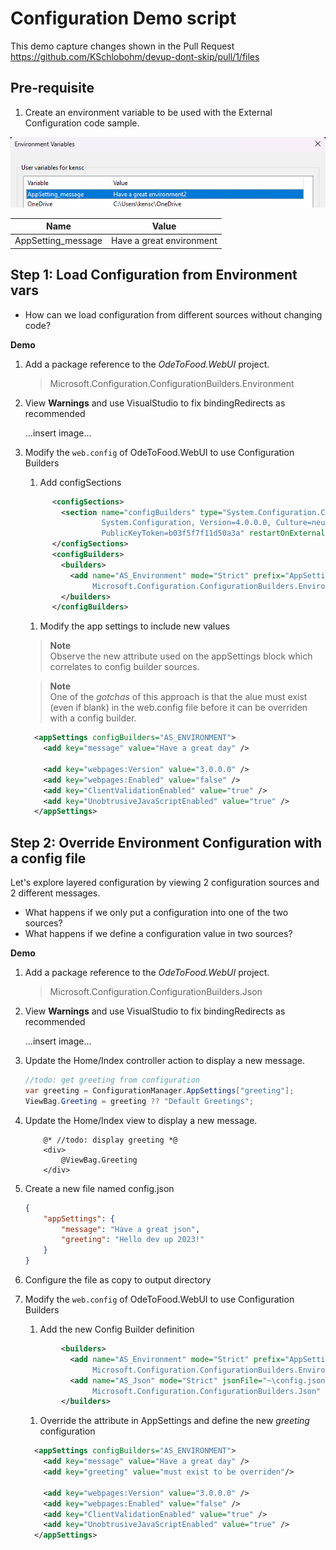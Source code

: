 # Configuration Demo script

This demo capture changes shown in the Pull Request https://github.com/KSchlobohm/devup-dont-skip/pull/1/files

## Pre-requisite

1. Create an environment variable to be used with the External Configuration code sample.

![#image of environment var used in demo](../docs/UserVariables.png)

|Name|Value|
|--|--|
|AppSetting_message|Have a great environment|


## Step 1: Load Configuration from Environment vars

- How can we load configuration from different sources without changing code?

**Demo**

1. Add a package reference to the *OdeToFood.WebUI* project.

    > Microsoft.Configuration.ConfigurationBuilders.Environment

1. View **Warnings** and use VisualStudio to fix bindingRedirects as recommended

    ...insert image...


1. Modify the `web.config` of OdeToFood.WebUI to use Configuration Builders

    1. Add configSections

    ```xml
          <configSections>
            <section name="configBuilders" type="System.Configuration.ConfigurationBuildersSection,
			         System.Configuration, Version=4.0.0.0, Culture=neutral,
			         PublicKeyToken=b03f5f7f11d50a3a" restartOnExternalChanges="false" requirePermission="false" />
          </configSections>
          <configBuilders>
            <builders>
              <add name="AS_Environment" mode="Strict" prefix="AppSetting_" stripPrefix="true" type="Microsoft.Configuration.ConfigurationBuilders.EnvironmentConfigBuilder,
		           Microsoft.Configuration.ConfigurationBuilders.Environment" />
            </builders>
          </configBuilders>
    ```

    1. Modify the app settings to include new values
    
    > **Note**<br>
    > Observe the new attribute used on the appSettings block which correlates to config builder sources.
    
    > **Note**<br>
    > One of the *gotchas* of this approach is that the alue must exist (even if blank) in the web.config file before it can be overriden with a config builder.

    ```xml
      <appSettings configBuilders="AS_ENVIRONMENT">
        <add key="message" value="Have a great day" />

        <add key="webpages:Version" value="3.0.0.0" />
        <add key="webpages:Enabled" value="false" />
        <add key="ClientValidationEnabled" value="true" />
        <add key="UnobtrusiveJavaScriptEnabled" value="true" />
      </appSettings>
    ```

## Step 2: Override Environment Configuration with a config file
Let's explore layered configuration by viewing 2 configuration sources and 2 different messages.

- What happens if we only put a configuration into one of the two sources?
- What happens if we define a configuration value in two sources?

**Demo**

1. Add a package reference to the *OdeToFood.WebUI* project.

    > Microsoft.Configuration.ConfigurationBuilders.Json

1. View **Warnings** and use VisualStudio to fix bindingRedirects as recommended

    ...insert image...

1. Update the Home/Index controller action to display a new message.

    ```cs
    //todo: get greeting from configuration
    var greeting = ConfigurationManager.AppSettings["greeting"];
    ViewBag.Greeting = greeting ?? "Default Greetings";
    ```

1. Update the Home/Index view to display a new message.

    ```cshtml
        @* //todo: display greeting *@
        <div>
            @ViewBag.Greeting
        </div>
    ```

1. Create a new file named config.json

    ```json
    {
        "appSettings": {
            "message": "Have a great json",
            "greeting": "Hello dev up 2023!"
        }
    }
    ```

1. Configure the file as copy to output directory

1. Modify the `web.config` of OdeToFood.WebUI to use Configuration Builders

    1. Add the new Config Builder definition
    
    ```xml
            <builders>
              <add name="AS_Environment" mode="Strict" prefix="AppSetting_" stripPrefix="true" type="Microsoft.Configuration.ConfigurationBuilders.EnvironmentConfigBuilder,
		           Microsoft.Configuration.ConfigurationBuilders.Environment" />
	          <add name="AS_Json" mode="Strict" jsonFile="~\config.json" jsonMode="Sectional" type="Microsoft.Configuration.ConfigurationBuilders.SimpleJsonConfigBuilder,
		           Microsoft.Configuration.ConfigurationBuilders.Json" />
            </builders>
    ```

    1. Override the attribute in AppSettings and define the new *greeting* configuration
    
    ```xml
      <appSettings configBuilders="AS_ENVIRONMENT">
        <add key="message" value="Have a great day" />
        <add key="greeting" value="must exist to be overriden"/>

        <add key="webpages:Version" value="3.0.0.0" />
        <add key="webpages:Enabled" value="false" />
        <add key="ClientValidationEnabled" value="true" />
        <add key="UnobtrusiveJavaScriptEnabled" value="true" />
      </appSettings>
    ```